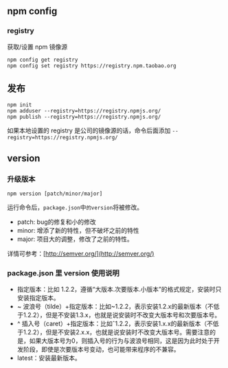 ## npm config

### registry

获取/设置 npm 镜像源
```
npm config get registry
npm config set registry https://registry.npm.taobao.org
```

## 发布

```
npm init
npm adduser --registry=https://registry.npmjs.org/
npm publish --registry=https://registry.npmjs.org/
```
如果本地设置的 registry 是公司的镜像源的话，命令后面添加 `--registry=https://registry.npmjs.org/`




## version

### 升级版本

 ```
 npm version [patch/minor/major]
 ```
 运行命令后，`package.json`中`的version`将被修改。

- patch: bug的修复和小的修改
- minor: 增添了新的特性，但不破坏之前的特性
- major: 项目大的调整，修改了之前的特性。

详情可参考：[http://semver.org/](http://semver.org/)


### package.json 里 version 使用说明

- 指定版本：比如 1.2.2，遵循“大版本.次要版本.小版本”的格式规定，安装时只安装指定版本。
- ~ 波浪号（tilde）+指定版本：比如~1.2.2，表示安装1.2.x的最新版本（不低于1.2.2），但是不安装1.3.x，也就是说安装时不改变大版本号和次要版本号。
- ^ 插入号（caret）+指定版本：比如ˆ1.2.2，表示安装1.x.x的最新版本（不低于1.2.2），但是不安装2.x.x，也就是说安装时不改变大版本号。需要注意的是，如果大版本号为0，则插入号的行为与波浪号相同，这是因为此时处于开发阶段，即使是次要版本号变动，也可能带来程序的不兼容。
- latest：安装最新版本。